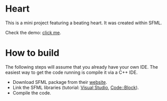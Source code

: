 # Heart
This is a mini project featuring a beating heart.
It was created within SFML.


Check the demo: [click me](https://youtu.be/U2uYO15o0P0).


# How to build
The following steps will assume that you already have your own IDE. 
The easiest way to get the code running is compile it via a C++ IDE.
* Download SFML package from their [website](https://www.sfml-dev.org/download/sfml/2.5.1/).
* Link the SFML libraries (tutorial: [Visual Studio](https://www.sfml-dev.org/tutorials/2.5/start-vc.php), [Code::Block](https://www.sfml-dev.org/tutorials/2.5/start-cb.php)).
* Compile the code.
